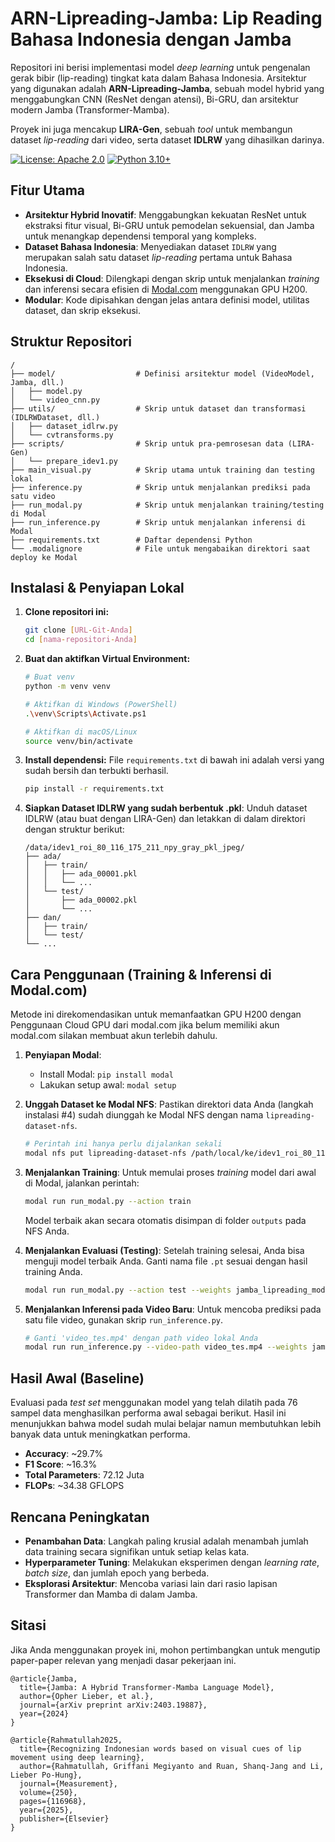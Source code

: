 # ARN-Lipreading-Jamba: Lip Reading Bahasa Indonesia dengan Jamba

Repositori ini berisi implementasi model *deep learning* untuk pengenalan gerak bibir (lip-reading) tingkat kata dalam Bahasa Indonesia. Arsitektur yang digunakan adalah **ARN-Lipreading-Jamba**, sebuah model hybrid yang menggabungkan CNN (ResNet dengan atensi), Bi-GRU, dan arsitektur modern Jamba (Transformer-Mamba).

Proyek ini juga mencakup **LIRA-Gen**, sebuah *tool* untuk membangun dataset *lip-reading* dari video, serta dataset **IDLRW** yang dihasilkan darinya.

[![License: Apache 2.0](https://img.shields.io/badge/License-Apache_2.0-blue.svg)](https://opensource.org/licenses/Apache-2.0)
[![Python 3.10+](https://img.shields.io/badge/python-3.10+-blue.svg)](https://www.python.org/downloads/release/python-3100/)

## Fitur Utama

- **Arsitektur Hybrid Inovatif**: Menggabungkan kekuatan ResNet untuk ekstraksi fitur visual, Bi-GRU untuk pemodelan sekuensial, dan Jamba untuk menangkap dependensi temporal yang kompleks.
- **Dataset Bahasa Indonesia**: Menyediakan dataset `IDLRW` yang merupakan salah satu dataset *lip-reading* pertama untuk Bahasa Indonesia.
- **Eksekusi di Cloud**: Dilengkapi dengan skrip untuk menjalankan *training* dan inferensi secara efisien di [Modal.com](https://modal.com) menggunakan GPU H200.
- **Modular**: Kode dipisahkan dengan jelas antara definisi model, utilitas dataset, dan skrip eksekusi.

## Struktur Repositori

```
/
├── model/                  # Definisi arsitektur model (VideoModel, Jamba, dll.)
│   ├── model.py
│   └── video_cnn.py
├── utils/                  # Skrip untuk dataset dan transformasi (IDLRWDataset, dll.)
│   ├── dataset_idlrw.py
│   └── cvtransforms.py
├── scripts/                # Skrip untuk pra-pemrosesan data (LIRA-Gen)
│   └── prepare_idev1.py
├── main_visual.py          # Skrip utama untuk training dan testing lokal
├── inference.py            # Skrip untuk menjalankan prediksi pada satu video
├── run_modal.py            # Skrip untuk menjalankan training/testing di Modal
├── run_inference.py        # Skrip untuk menjalankan inferensi di Modal
├── requirements.txt        # Daftar dependensi Python
└── .modalignore            # File untuk mengabaikan direktori saat deploy ke Modal
```

## Instalasi & Penyiapan Lokal

1.  **Clone repositori ini:**
    ```bash
    git clone [URL-Git-Anda]
    cd [nama-repositori-Anda]
    ```

2.  **Buat dan aktifkan Virtual Environment:**
    ```bash
    # Buat venv
    python -m venv venv

    # Aktifkan di Windows (PowerShell)
    .\venv\Scripts\Activate.ps1

    # Aktifkan di macOS/Linux
    source venv/bin/activate
    ```

3.  **Install dependensi:**
    File `requirements.txt` di bawah ini adalah versi yang sudah bersih dan terbukti berhasil.
    ```bash
    pip install -r requirements.txt
    ```

4.  **Siapkan Dataset IDLRW yang sudah berbentuk .pkl**:
    Unduh dataset IDLRW (atau buat dengan LIRA-Gen) dan letakkan di dalam direktori dengan struktur berikut:
    ```
    /data/idev1_roi_80_116_175_211_npy_gray_pkl_jpeg/
    ├── ada/
    │   ├── train/
    │   │   ├── ada_00001.pkl
    │   │   └── ...
    │   └── test/
    │       ├── ada_00002.pkl
    │       └── ...
    ├── dan/
    │   ├── train/
    │   └── test/
    └── ...
    ```

## Cara Penggunaan (Training & Inferensi di Modal.com)

Metode ini direkomendasikan untuk memanfaatkan GPU H200 dengan Penggunaan Cloud GPU dari modal.com jika belum memiliki akun modal.com silakan membuat akun terlebih dahulu.

1.  **Penyiapan Modal**:
    * Install Modal: `pip install modal`
    * Lakukan setup awal: `modal setup`

2.  **Unggah Dataset ke Modal NFS**:
    Pastikan direktori data Anda (langkah instalasi #4) sudah diunggah ke Modal NFS dengan nama `lipreading-dataset-nfs`.
    ```bash
    # Perintah ini hanya perlu dijalankan sekali
    modal nfs put lipreading-dataset-nfs /path/local/ke/idev1_roi_80_116_175_211_npy_gray_pkl_jpeg /data/
    ```

3.  **Menjalankan Training**:
    Untuk memulai proses *training* model dari awal di Modal, jalankan perintah:
    ```bash
    modal run run_modal.py --action train
    ```
    Model terbaik akan secara otomatis disimpan di folder `outputs` pada NFS Anda.

4.  **Menjalankan Evaluasi (Testing)**:
    Setelah training selesai, Anda bisa menguji model terbaik Anda. Ganti nama file `.pt` sesuai dengan hasil training Anda.
    ```bash
    modal run run_modal.py --action test --weights jamba_lipreading_model_best_acc_0.2973.pt
    ```

5.  **Menjalankan Inferensi pada Video Baru**:
    Untuk mencoba prediksi pada satu file video, gunakan skrip `run_inference.py`.
    ```bash
    # Ganti 'video_tes.mp4' dengan path video lokal Anda
    modal run run_inference.py --video-path video_tes.mp4 --weights jamba_lipreading_model_best_acc_0.2973.pt
    ```

## Hasil Awal (Baseline)

Evaluasi pada *test set* menggunakan model yang telah dilatih pada 76 sampel data menghasilkan performa awal sebagai berikut. Hasil ini menunjukkan bahwa model sudah mulai belajar namun membutuhkan lebih banyak data untuk meningkatkan performa.

* **Accuracy**: ~29.7%
* **F1 Score**: ~16.3%
* **Total Parameters**: 72.12 Juta
* **FLOPs**: ~34.38 GFLOPS

## Rencana Peningkatan

* **Penambahan Data**: Langkah paling krusial adalah menambah jumlah data training secara signifikan untuk setiap kelas kata.
* **Hyperparameter Tuning**: Melakukan eksperimen dengan *learning rate*, *batch size*, dan jumlah epoch yang berbeda.
* **Eksplorasi Arsitektur**: Mencoba variasi lain dari rasio lapisan Transformer dan Mamba di dalam Jamba.

## Sitasi

Jika Anda menggunakan proyek ini, mohon pertimbangkan untuk mengutip paper-paper relevan yang menjadi dasar pekerjaan ini.
```
@article{Jamba,
  title={Jamba: A Hybrid Transformer-Mamba Language Model},
  author={Opher Lieber, et al.},
  journal={arXiv preprint arXiv:2403.19887},
  year={2024}
}

@article{Rahmatullah2025,
  title={Recognizing Indonesian words based on visual cues of lip movement using deep learning},
  author={Rahmatullah, Griffani Megiyanto and Ruan, Shanq-Jang and Li, Lieber Po-Hung},
  journal={Measurement},
  volume={250},
  pages={116968},
  year={2025},
  publisher={Elsevier}
}
```
